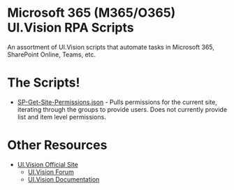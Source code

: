 # Microsoft 365 (M365/O365) UI.Vision RPA Scripts
An assortment of UI.Vision scripts that automate tasks in Microsoft 365, SharePoint Online, Teams, etc.

# The Scripts!
- [SP-Get-Site-Permissions.json](https://github.com/Stevenlb/M365-ui.vision/blob/main/SP-Get-Site-Permissions.json) - Pulls permissions for the current site, iterating through the groups to provide users. Does not currently provide list and item level permissions.


# Other Resources
- [UI.Vision Official Site](https://ui.vision/)
  - [UI.Vision Forum](https://forum.ui.vision/)
  - [UI.Vision Documentation](https://ui.vision/rpa/docs)

